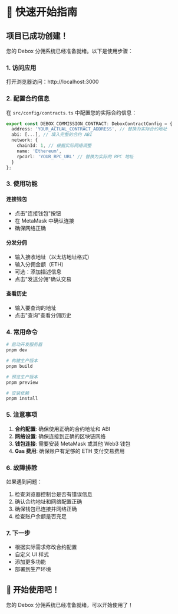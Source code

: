 # 🚀 快速开始指南

## 项目已成功创建！

您的 Debox 分佣系统已经准备就绪。以下是使用步骤：

### 1. 访问应用
打开浏览器访问：http://localhost:3000

### 2. 配置合约信息
在 `src/config/contracts.ts` 中配置您的实际合约信息：

```typescript
export const DEBOX_COMMISSION_CONTRACT: DeboxContractConfig = {
  address: 'YOUR_ACTUAL_CONTRACT_ADDRESS', // 替换为实际合约地址
  abi: [...], // 填入完整的合约 ABI
  network: {
    chainId: 1, // 根据实际网络调整
    name: 'Ethereum',
    rpcUrl: 'YOUR_RPC_URL' // 替换为实际的 RPC 地址
  }
};
```

### 3. 使用功能

#### 连接钱包
- 点击"连接钱包"按钮
- 在 MetaMask 中确认连接
- 确保网络正确

#### 分发分佣
- 输入接收地址（以太坊地址格式）
- 输入分佣金额（ETH）
- 可选：添加描述信息
- 点击"发送分佣"确认交易

#### 查看历史
- 输入要查询的地址
- 点击"查询"查看分佣历史

### 4. 常用命令

```bash
# 启动开发服务器
pnpm dev

# 构建生产版本
pnpm build

# 预览生产版本
pnpm preview

# 安装依赖
pnpm install
```

### 5. 注意事项

1. **合约配置**: 确保使用正确的合约地址和 ABI
2. **网络设置**: 确保连接到正确的区块链网络
3. **钱包连接**: 需要安装 MetaMask 或其他 Web3 钱包
4. **Gas 费用**: 确保账户有足够的 ETH 支付交易费用

### 6. 故障排除

如果遇到问题：
1. 检查浏览器控制台是否有错误信息
2. 确认合约地址和网络配置正确
3. 确保钱包已连接并网络正确
4. 检查账户余额是否充足

### 7. 下一步

- 根据实际需求修改合约配置
- 自定义 UI 样式
- 添加更多功能
- 部署到生产环境

## 🎉 开始使用吧！

您的 Debox 分佣系统已经准备就绪，可以开始使用了！ 